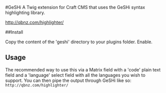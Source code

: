 #GeSHi
A Twig extension for Craft CMS that uses the GeSHi syntax highlighting library.

http://qbnz.com/highlighter/

##Install

Copy the content of the 'geshi' directory to your plugins folder. Enable.

## Usage

The recommended way to use this via a Matrix field with a 'code' plain text field and a 'language' select field with all the languages you wish to support. You can then pipe the output through GeSHi like so:
`http://qbnz.com/highlighter/`
